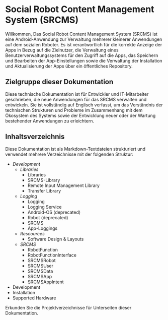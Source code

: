 # Social Robot Content Management System (SRCMS)
Willkommen,
Das Social Robot Content Management System (SRCMS) ist eine Android-Anwendung zur Verwaltung mehrerer kleinerer Anwendungen auf dem sozialen Roboter. Es ist verantwortlich für die korrekte Anzeige der Apps in Bezug auf die Zielnutzer, die Verwaltung eines Benutzerverwaltungssystems für den Zugriff auf die Apps, das Speichern und Bearbeiten der App-Einstellungen sowie die Verwaltung der Installation und Aktualisierung der Apps über ein öffentliches Repository.

## Zielgruppe dieser Dokumentation
Diese technische Dokumentation ist für Entwickler und IT-Mitarbeiter geschrieben, die neue Anwendungen für das SRCMS verwalten und entwickeln. Sie ist vollständig auf Englisch verfasst, um das Verständnis der technischen Strukturen und Probleme im Zusammenhang mit dem Ökosystem des Systems sowie der Entwicklung neuer oder der Wartung bestehender Anwendungen zu erleichtern.

## Inhaltsverzeichnis
Diese Dokumentation ist als Markdown-Textdateien strukturiert und verwendet mehrere Verzeichnisse mit der folgenden Struktur:

- *Development*
    - *Libraries*
        - Libraries
        - SRCMS-Library
        - Remote Input Management Library
        - Transfer Library
    - *Logging*
        - Logging
        - Logging Service
        - Android-OS (deprecated)
        - Robot (deprecated)
        - SRCMS
        - App-Loggings
    - *Rescources*
        - Software Design & Layouts
    - *SRCMS*
        - RobotFunction
        - RobotFunctionInterface
        - SRCMSRobot
        - SRCMSUser
        - SRCMSData
        - SRCMSApp
        - SRCMSAppIntent
- Development
- Installation
- Supported Hardware

Erkunden Sie die Projektverzeichnisse für Unterseiten dieser Dokumentation.
